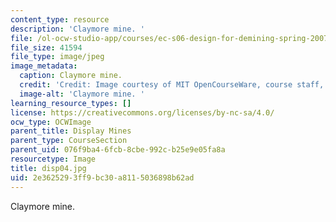 ```yaml
---
content_type: resource
description: 'Claymore mine. '
file: /ol-ocw-studio-app/courses/ec-s06-design-for-demining-spring-2007/2e3625293ff9bc30a8115036898b62ad_disp04.jpg
file_size: 41594
file_type: image/jpeg
image_metadata:
  caption: Claymore mine.
  credit: 'Credit: Image courtesy of MIT OpenCourseWare, course staff, and students.'
  image-alt: 'Claymore mine. '
learning_resource_types: []
license: https://creativecommons.org/licenses/by-nc-sa/4.0/
ocw_type: OCWImage
parent_title: Display Mines
parent_type: CourseSection
parent_uid: 076f9ba4-6fcb-8cbe-992c-b25e9e05fa8a
resourcetype: Image
title: disp04.jpg
uid: 2e362529-3ff9-bc30-a811-5036898b62ad
---
```

Claymore mine. 